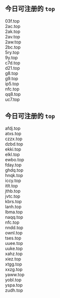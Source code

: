 
## 今日可注册的 `top`
>
03f.top   
2ac.top   
2ak.top   
2av.top   
2aw.top   
2bc.top   
5ry.top   
9y.top   
c7d.top   
d21.top   
g8.top   
g9.top   
ip5.top   
nfc.top   
qq8.top   
uc7.top   


## 今日可注册的 `top`
>
afdj.top   
atxs.top   
czzx.top   
dzbd.top   
ekki.top   
elkl.top   
ewbo.top   
fday.top   
ghdq.top   
hnqk.top   
iccy.top   
itlt.top   
jthb.top   
jvtc.top   
kbrs.top   
lanh.top   
lbma.top   
naqq.top   
nfc.top   
nndd.top   
ownl.top   
tses.top   
uuee.top   
uuke.top   
xahz.top   
xiez.top   
xtgg.top   
xxzg.top   
yaww.top   
yobl.top   
yspa.top   
zudh.top   

